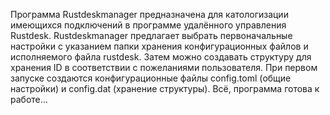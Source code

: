 Программа Rustdeskmanager предназначена для катологизации имеющихся подключений в программе удалённого управления Rustdesk. Rustdeskmanager предлагает выбрать первоначальные настройки с указанием папки хранения конфигурационных файлов и исполняемого файла rustdesk. Затем можно создавать структуру для хранения ID в соответствии с пожеланиями пользователя. При первом запуске создаются конфигурационные файлы config.toml (общие настройки) и config.dat (хранение структуры). Всё, программа готова к работе...
